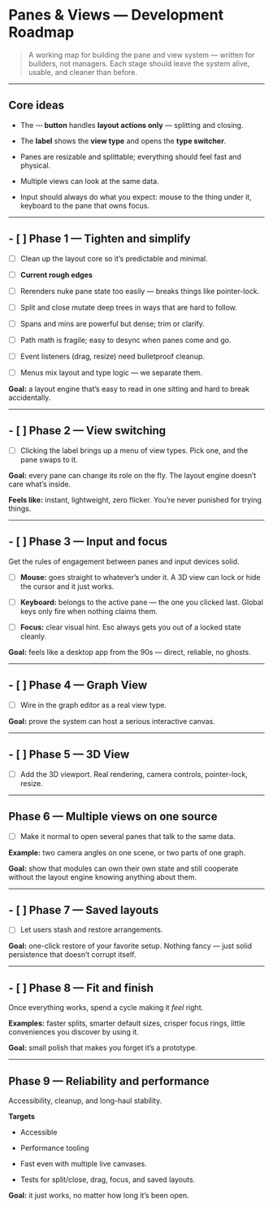 # Panes & Views — Development Roadmap

> A working map for building the pane and view system — written for builders, not managers. Each stage should leave the system alive, usable, and cleaner than before.

---

## Core ideas

- The **⋯ button** handles **layout actions only** — splitting and closing.
    
- The **label** shows the **view type** and opens the **type switcher**.
    
- Panes are resizable and splittable; everything should feel fast and physical.
    
- Multiple views can look at the same data.
    
- Input should always do what you expect: mouse to the thing under it, keyboard to the pane that owns focus.
    

---

## - [ ] Phase 1 — Tighten and simplify

 - [ ] Clean up the layout core so it’s predictable and minimal.

- [ ] **Current rough edges**

- [ ]  Rerenders nuke pane state too easily — breaks things like pointer-lock.
    
- [ ] Split and close mutate deep trees in ways that are hard to follow.
    
- [ ] Spans and mins are powerful but dense; trim or clarify.
    
- [ ] Path math is fragile; easy to desync when panes come and go.
    
- [ ]  Event listeners (drag, resize) need bulletproof cleanup.
    
- [ ] Menus mix layout and type logic — we separate them.
    

**Goal:** a layout engine that’s easy to read in one sitting and hard to break accidentally.

---

## - [ ] Phase 2 — View switching

- [ ] Clicking the label brings up a menu of view types. Pick one, and the pane swaps to it.

**Goal:** every pane can change its role on the fly. The layout engine doesn’t care what’s inside.

**Feels like:** instant, lightweight, zero flicker. You’re never punished for trying things.

---

## - [ ] Phase 3 — Input and focus

Get the rules of engagement between panes and input devices solid.

- [ ] **Mouse:** goes straight to whatever’s under it. A 3D view can lock or hide the cursor and it just works.

- [ ] **Keyboard:** belongs to the active pane — the one you clicked last. Global keys only fire when nothing claims them.

- [ ] **Focus:** clear visual hint. Esc always gets you out of a locked state cleanly.

**Goal:** feels like a desktop app from the 90s — direct, reliable, no ghosts.

---

## - [ ] Phase 4 — Graph View

- [  ] Wire in the graph editor as a real view type.

**Goal:** prove the system can host a serious interactive canvas.

---

## - [ ] Phase 5 — 3D View

- [ ] Add the 3D viewport. Real rendering, camera controls, pointer-lock, resize.

---

## Phase 6 — Multiple views on one source

- [ ] Make it normal to open several panes that talk to the same data.

**Example:** two camera angles on one scene, or two parts of one graph.

**Goal:** show that modules can own their own state and still cooperate without the layout engine knowing anything about them.

---

## - [ ] Phase 7 — Saved layouts

- [ ] Let users stash and restore arrangements.

**Goal:** one-click restore of your favorite setup. Nothing fancy — just solid persistence that doesn’t corrupt itself.

---

## - [ ] Phase 8 — Fit and finish

Once everything works, spend a cycle making it _feel_ right.

**Examples:** faster splits, smarter default sizes, crisper focus rings, little conveniences you discover by using it.

**Goal:** small polish that makes you forget it’s a prototype.

---

## Phase 9 — Reliability and performance

Accessibility, cleanup, and long-haul stability.

**Targets**

- Accessible

- Performance tooling

- Fast even with multiple live canvases.
    
- Tests for split/close, drag, focus, and saved layouts.
    

**Goal:** it just works, no matter how long it’s been open.